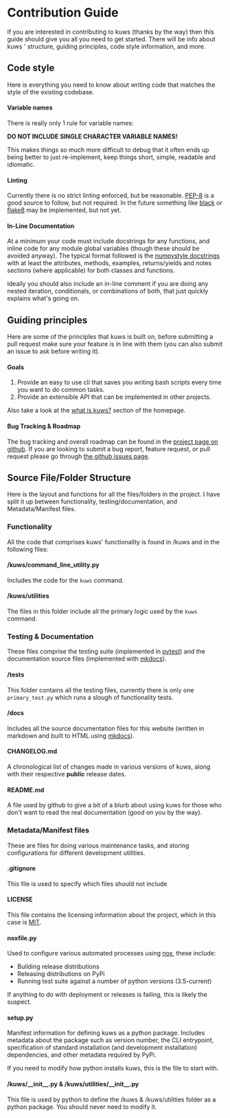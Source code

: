 # Contribution Guide

If you are interested in contributing to kuws (thanks by the way) then this guide should give you all you need to get started. There will be info about kuws ' structure, guiding principles, code style information, and more.



## Code style

Here is everything you need to know about writing code that matches the style of the existing codebase.



#### Variable names

There is really only 1 rule for variable names:



**DO NOT INCLUDE SINGLE CHARACTER VARIABLE NAMES!**



This makes things so much more difficult to debug that it often ends up being better to just re-implement, keep things short, simple, readable and idiomatic. 



#### Linting

Currently there is no strict linting enforced, but be reasonable. [PEP-8](https://www.python.org/dev/peps/pep-0008/) is a good source to follow, but not required. In the future something like [black](https://black.readthedocs.io/en/stable/) or [flake8](http://flake8.pycqa.org/en/latest/) may be implemented, but not yet.



#### In-Line Documentation

At a minimum your code must include docstrings for any functions, and inline code for any module global variables (though these should be avoided anyway). The typical format followed is the [numpystyle docstrings](https://numpydoc.readthedocs.io/en/latest/format.html#class-docstring) with at least the attributes, methods, examples, returns/yields and notes sections (where applicable) for both classes and functions.



Ideally you should also include an in-line comment if you are doing any nested iteration, conditionals, or combinations of both, that just quickly explains what's going on.



## Guiding principles

Here are some of the principles that kuws is built on, before submitting a pull request make sure your feature is in line with them (you can also submit an issue to ask before writing it).



#### Goals

1. Provide an easy to use cli that saves you writing bash scripts every time you want to do common tasks.
2. Provide an extensible API that can be implemented in other projects.



Also take a look at the [what is kuws?](/en/latest#what-is-kuws?) section of the homepage.



#### Bug Tracking & Roadmap

The bug tracking and overall roadmap can be found in the [project page on github](https://github.com/Descent098/kuws/projects/1). If you are looking to submit a bug report, feature request, or pull request please go through [the github issues page](https://github.com/Descent098/kuws/issues).



## Source File/Folder Structure

Here is the layout and functions for all the files/folders in the project. I have split it up between functionality, testing/documentation, and Metadata/Manifest files.



### Functionality

All the code that comprises kuws' functionality is found in /kuws and in the following files:



#### /kuws/command_line_utility.py

Includes the code for the ```kuws``` command.



#### /kuws/utilities

The files in this folder include all the primary logic used by the ```kuws``` command.



### Testing & Documentation

These files comprise the testing suite (implemented in [pytest](https://docs.pytest.org/en/latest/)) and the documentation source files (implemented with [mkdocs](https://www.mkdocs.org/)).



#### /tests

This folder contains all the testing files, currently there is only one ```primary_test.py``` which runs a slough of functionality tests.



#### /docs

Includes all the source documentation files for this website (written in markdown and built to HTML using [mkdocs](https://www.mkdocs.org/)).



#### CHANGELOG.md

A chronological list of changes made in various versions of kuws, along with their respective **public** release dates.



#### README.md

A file used by github to give a bit of a blurb about using kuws for those who don't want to read the real documentation (good on you by the way).



### Metadata/Manifest files

These are files for doing various maintenance tasks, and storing configurations for different development utilities.



#### .gitignore

This file is used to specify which files should not include



#### LICENSE

This file contains the licensing information about the project, which in this case is [MIT](https://choosealicense.com/licenses/mit/).



#### noxfile.py

Used to configure various automated processes using [nox](https://nox.readthedocs.io/en/stable/), these include:

- Building release distributions
- Releasing distributions on PyPi
- Running test suite against a number of python versions (3.5-current)



If anything to do with deployment or releases is failing, this is likely the suspect.



#### setup.py

Manifest information for defining kuws as a python package. Includes metadata about the package such as version number, the CLI entrypoint, specification of standard installation (and development installation) dependencies, and other metadata required by PyPi.



If you need to modify how python installs kuws, this is the file to start with.



#### /kuws/\_\_init\_\_.py & /kuws/utilities/\_\_init\_\_.py

This file is used by python to define the /kuws & /kuws/utilities folder as a python package. You should never need to modify it.